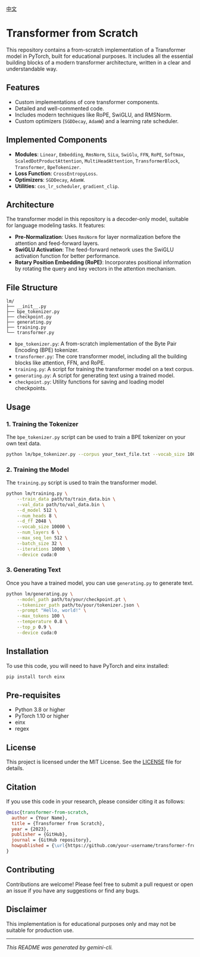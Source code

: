 [中文](./README_cn.md)

# Transformer from Scratch

This repository contains a from-scratch implementation of a Transformer model in PyTorch, built for educational purposes. It includes all the essential building blocks of a modern transformer architecture, written in a clear and understandable way.

## Features

*   Custom implementations of core transformer components.
*   Detailed and well-commented code.
*   Includes modern techniques like RoPE, SwiGLU, and RMSNorm.
*   Custom optimizers (`SGDDecay`, `AdamW`) and a learning rate scheduler.

## Implemented Components

*   **Modules**: `Linear`, `Embedding`, `RmsNorm`, `SiLu`, `SwiGlu`, `FFN`, `RoPE`, `Softmax`, `ScaledDotProductAttention`, `MultiHeadAttention`, `TransformerBlock`, `Transformer`, `BpeTokenizer`.
*   **Loss Function**: `CrossEntropyLoss`.
*   **Optimizers**: `SGDDecay`, `AdamW`.
*   **Utilities**: `cos_lr_scheduler`, `gradient_clip`.

## Architecture

The transformer model in this repository is a decoder-only model, suitable for language modeling tasks. It features:

*   **Pre-Normalization**: Uses `RmsNorm` for layer normalization before the attention and feed-forward layers.
*   **SwiGLU Activation**: The feed-forward network uses the SwiGLU activation function for better performance.
*   **Rotary Position Embedding (RoPE)**: Incorporates positional information by rotating the query and key vectors in the attention mechanism.

## File Structure

```
lm/
├── __init__.py
├── bpe_tokenizer.py
├── checkpoint.py
├── generating.py
├── training.py
└── transformer.py
```

*   `bpe_tokenizer.py`: A from-scratch implementation of the Byte Pair Encoding (BPE) tokenizer.
*   `transformer.py`: The core transformer model, including all the building blocks like attention, FFN, and RoPE.
*   `training.py`: A script for training the transformer model on a text corpus.
*   `generating.py`: A script for generating text using a trained model.
*   `checkpoint.py`: Utility functions for saving and loading model checkpoints.

## Usage

### 1. Training the Tokenizer

The `bpe_tokenizer.py` script can be used to train a BPE tokenizer on your own text data.

```bash
python lm/bpe_tokenizer.py --corpus your_text_file.txt --vocab_size 10000
```

### 2. Training the Model

The `training.py` script is used to train the transformer model.

```bash
python lm/training.py \
    --train_data path/to/train_data.bin \
    --val_data path/to/val_data.bin \
    --d_model 512 \
    --num_heads 8 \
    --d_ff 2048 \
    --vocab_size 10000 \
    --num_layers 6 \
    --max_seq_len 512 \
    --batch_size 32 \
    --iterations 10000 \
    --device cuda:0
```

### 3. Generating Text

Once you have a trained model, you can use `generating.py` to generate text.

```bash
python lm/generating.py \
    --model_path path/to/your/checkpoint.pt \
    --tokenizer_path path/to/your/tokenizer.json \
    --prompt "Hello, world!" \
    --max_tokens 100 \
    --temperature 0.8 \
    --top_p 0.9 \
    --device cuda:0
```

## Installation

To use this code, you will need to have PyTorch and einx installed:

```bash
pip install torch einx
```

## Pre-requisites

*   Python 3.8 or higher
*   PyTorch 1.10 or higher
*   einx
*   regex

## License

This project is licensed under the MIT License. See the [LICENSE](LICENSE) file for details.

## Citation

If you use this code in your research, please consider citing it as follows:

```bibtex
@misc{transformer-from-scratch,
  author = {Your Name},
  title = {Transformer from Scratch},
  year = {2023},
  publisher = {GitHub},
  journal = {GitHub repository},
  howpublished = {\url{https://github.com/your-username/transformer-from-scratch}},
}
```

## Contributing

Contributions are welcome! Please feel free to submit a pull request or open an issue if you have any suggestions or find any bugs.

## Disclaimer

This implementation is for educational purposes only and may not be suitable for production use.

--- 

*This README was generated by gemini-cli.*